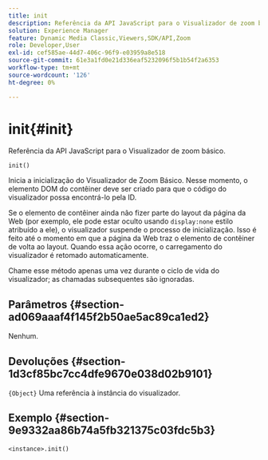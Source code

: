 ```yaml
---
title: init
description: Referência da API JavaScript para o Visualizador de zoom básico.
solution: Experience Manager
feature: Dynamic Media Classic,Viewers,SDK/API,Zoom
role: Developer,User
exl-id: cef585ae-44d7-406c-96f9-e03959a8e518
source-git-commit: 61e3a1fd0e21d336eaf5232096f5b1b54f2a6353
workflow-type: tm+mt
source-wordcount: '126'
ht-degree: 0%

---
```


# init{#init}

Referência da API JavaScript para o Visualizador de zoom básico.

`init()`

Inicia a inicialização do Visualizador de Zoom Básico. Nesse momento, o elemento DOM do contêiner deve ser criado para que o código do visualizador possa encontrá-lo pela ID.

Se o elemento de contêiner ainda não fizer parte do layout da página da Web (por exemplo, ele pode estar oculto usando `display:none` estilo atribuído a ele), o visualizador suspende o processo de inicialização. Isso é feito até o momento em que a página da Web traz o elemento de contêiner de volta ao layout. Quando essa ação ocorre, o carregamento do visualizador é retomado automaticamente.

Chame esse método apenas uma vez durante o ciclo de vida do visualizador; as chamadas subsequentes são ignoradas.

## Parâmetros {#section-ad069aaaf4f145f2b50ae5ac89ca1ed2}

Nenhum.

## Devoluções {#section-1d3cf85bc7cc4dfe9670e038d02b9101}

`{Object}` Uma referência à instância do visualizador.

## Exemplo {#section-9e9332aa86b74a5fb321375c03fdc5b3}

```
<instance>.init()
```
